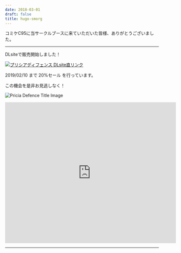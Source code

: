 ```yaml
---
date: 2018-03-01
draft: false
title: hugo-smorg
---
```


コミケC95に当サークルブースに来ていただいた皆様、ありがとうございました。

<hr>

DLsiteで販売開始しました！

<a href="https://www.dlsite.com/maniax/work/=/product_id/RJ241680.html"
target="_blank"><img src="https://www.dlsite.com/img/dlsite1.gif"
border="0" alt="プリシアディフェンス DLsite直リンク"></a>

2019/02/10 まで 20%セール を行っています。

この機会を是非お見逃しなく！


![Pricia Defence Title Image](/project/priciadefence/images/pricia_dlsite_title.jpg)

<iframe width="560" height="460.02547770701" src="https://chobit.cc/embed/ku9oc/ankcr11c" frameborder="0" allowfullscreen></iframe>

<hr>

<!--
[Hugo-smorg]: https://github.com/solutionroute/hugo-smorg
[Bulma]: https://bulma.io/
[Bulmaswatch]: https://jenil.github.io/bulmaswatch/
-->

